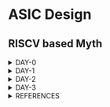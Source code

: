 # ASIC Design


## RISCV based Myth

<details>
<summary>DAY-0</summary>

This section describes steps to install and configure RISCV tool chain

```
git clone https://github.com/kunalg123/riscv_workshop_collaterals.git
sudo apt install libboost-regex-dev
cd riscv_workshop_collaterals
chmod 755 run.sh
./run.sh
```

The above commands usually creates a folder called "riscv_toolchain" in home folder. Follow the next commands to access the tool chain from anywhere in terminal. Otherwise, path to bin folder of toolchain has to be provided to execute respective commands.

```
gedit .bashrc
```

At last line of .bashrc

```
export PATH=/home/<username>/riscv_toolchain/riscv64-unknown-elf-gcc-8.3.0-2019.08.0-x86_64-linux-ubuntu14/bin:$PATH
```

Save and close the .bashrc file. Then give following command to apply the changes of .bashrc file.

```
source .bashrc
```

![riscv_toolchain](./Images2/riscv_toolchain.png)

Riscv toolchain installed

</details>

<details>
<summary>DAY-1</summary>

### Overview
This section explains about development of applications on custom hardware architecture and RISCV toolchain.

### Introduction
RISC- Reduced Instruction Set Architecture Computer
We have hardware resources and software codes running on these resources. Compiler is a tool that convert high level code to assembly level code. Assembler is a tool that converts assembly level code to machine level code. The assembly level code is specific to type of architecture used. We will also look into several instructions and concepts such as psuedo instructions, integer RV64I, multiply extenstion RV64M, single & double precision floating point extension, application binary interface, memory allocation and stack pointer.


### GCC compiler and sample usage
Gcc compiler is used to convert C code into machine code for computer to execute. Here is sample commands to compile and execute sample c code.
```
gcc -o code.out code.c
./code.out
```

Following is sample c code for sum of 'n' numbers.
```
#include<stdio.h>
int main()
{
	int n,sum=0;
	printf("Enter n: ");
	scanf("%d",&n);
	for(int i=1;i<=n;i++) {
	sum=sum+i; }
	printf("Sum of %d numbers is %d\n",n,sum);
	return 1;
}
```

![sum1ton](./Images2/sum1ton.png)

### RISCV gcc compilation and assembly code
Folowing command describes the way to compile c code in riscv gcc compiler.
```
riscv64-unknown-elf-gcc -O1 -mabi=lp64 -march=rv64i -o <output>.o <inputfile>.c
```

Following represents way to observe object(compiled assembly code)
```
riscv64-unknown-elf-objdump -d <output>.o
```

If we want a bit optimized version of assembly code we use following option and use same command to observe object file.
```
riscv64-unknown-elf-gcc -Ofast -mabi=lp64 -march=rv64i -o <output>.o <inputfile>.c
```
### Execution of output file in RISCV tool chain
We use following command to execute object file using riscv tool chain.
```
spike pk <output>.o
```

![spike_pk_sum1ton](./Images2/spike_pk_sum1ton.png)

We use following command to debug the output
```
spike -d pk <output>.o
```
![spike_pk_debug](./Images2/spike_pk_debug.png)

We have few commands to execute and observe specific variables or registers during debugging session.
--To run code until a specific location
```
until pc 0 <memory_location>
```

--To observe contents of register in specific core
```
reg <core> <register>
```

Press "Enter" to execute line by line in assembly code.

Press "q" to to quit debugging session.

### Integer floating point representation
Human beings are accustomed to use decimal number system and computers are designed for binary number system. Hence, there is a requirement for conversion of decimal to binary system. Present day computers are designed to handle 64 bit numbers where we usually divide 64 bits into two 32 bits group, each 32 bit group is divided into four 8 bit group, each 8 bit group is divided into either 2 nibbles or simply considered doubleword.

The number of patterns for any 'n' bits is 2^(n).

Signed binary numbers are represented using 2's complement numbers. MSB of a binary number is 0 for positive number and 1 for negative number in any representation.

For unsigned numbers of n bit, range -> 0 to 2^(n)-1.
For signed numbers of n bit, range -> -(2^(n-1)) to (2^(n-1)-1).
Here is sample C code to understand floating representation and highest & lowest value possible in RISCV.

```
#include<stdio.h>
#include<math.h>

int main()
{
	unsigned long long int max=(unsigned long long int) (pow(2,64)-1);
	printf("Highest num represented by unsigned long long integer for 64 bit is %llu\n",max);
	
	max=(unsigned long long int) (pow(2,10)-1);
	printf("Highest num represented by unsigned long long integer for 10 bit is %llu\n",max);
	
	max=(unsigned long long int) (pow(2,127)-1);
	printf("Highest num represented by unsigned long long integer for 127 bit is %llu\n",max);
	
	unsigned long long int min=(unsigned long long int) (pow(2,64)*-1);
	printf("Lowest num represented by unsigned long long integer for 64 bit is %llu\n",min);
	
	long long int max2=(long long int) (pow(2,63)-1);// bug was here type long long int instead of just int in video
	printf("Highest num represented by signed long long integer for 64 bit is %lld\n",max2);
	
	long long int min2=(long long int) (pow(2,63)*-1);// bug was here type long long int instead of just int in video
	printf("Lowest num represented by signed long long integer for 64 bit is %lld\n",min2);
	return 1;
}
```

Following output represents the output for above code.

![unsigned_signed_output](./Images2/unsigned_signed_output.png)

</details>

<details>
<summary>DAY-2</summary>

### Application Binary Interface

Interface simply refers to appearance & functionality of a system without deeper understanding architecture & implementation.
Ex: Users need to know mainly about appearance of a building rather than construction of the same.

Ex: Programmer need to know strcuture or syntax of a application library rather than its internal implementation.

Application Binary interface uses registers to access hardware resources. 

RISC uses little endian architecture for storing data where most significant byte is in highest memory location.

RISC uses little endian architecture and stores 1 byte in each location. Instructions are 32 bit but data is 64 bit in 64 bit architeciture. It is a byte addressable memory. We specify -march=rv64i as architecture and hence set of integer base instructions.

We have 32 registers in RISCV architecture with x00, x01 and so on as representation.

![register_riscv](./Images2/register_riscv.png)

We have a sample for ABI system call. Following are two codes (C & ASM)

C code

```
#include <stdio.h>

extern int load(int x, int y); 

int main() {
	int result = 0;
       	int count = 3;
    	result = load(0x0, count+1);
    	printf("Sum of number from 1 to %d is %d\n", count, result); 
}
```

load.S

```
.section .text
.global load
.type load, @function

load:
	add 	a4, a0, zero //Initialize sum register a4 with 0x0
	add 	a2, a0, a1   // store count of 10 in register a2. Register a1 is loaded with 0xa (decimal 10) from main program
	add	a3, a0, zero // initialize intermediate sum register a3 by 0
loop:	add 	a4, a3, a4   // Incremental addition
	addi 	a3, a3, 1    // Increment intermediate register by 1	
	blt 	a3, a2, loop // If a3 is less than a2, branch to label named <loop>
	add	a0, a4, zero // Store final result to register a0 so that it can be read by main program
	ret
```

Following is output after compilation & execution of above codes.

![c_asm_output](./Images2/c_asm_output.png)


### Execution of C code on RISCV CPU Verilog

We have a RISCV design written in verilog. We convert our c code into hex code and simulate and execute it on RISCV CPU code and get back output on terminal. We have all necessary codes in labs folder.

![c_riscv_execution](./Images2/c_riscv_execution.png)

</details>

<details>
<summary>DAY-3</summary>

### Overview
This section describes about TL-verilog and Makerchip platform & its examples.

### Makerchip platform
Makerchip platform is a cloud based web application that takes design input in form of TL-verilog code and provides logical diagram & waveform as output without any testbench provided externally.

### Pythagorean example
We take pythagorean example from platform and execute it to understand its flow. We compile and observe the output on different windows as shown below.

![maker_chip_pythagorean](./Images2/maker_chip_pythagorean.png)

### Few other sample exercise in Maker chip platform (combinational circuits)
Here we consider simple logic gates as examples.

![maker_chip_gates](./Images2/maker_chip_gates.png)

Here we consider example of Full adder to understand use of vectors.

![maker_chip_adder](./Images2/maker_chip_adder.png)

Here we consider example of multiplexer.

![maker_chip_mux](./Images2/maker_chip_mux.png)

Here is example for calculator.

![maker_chip_calc1](./Images2/maker_chip_calc1.png)

### Sequential circuits in Maker chip platform

Here is example for free counter.

![maker_chip_counter](./Images2/maker_chip_counter.png)

Here is sequential calculator that remembers previous results for next calculation.

![maker_chip_calc2](./Images2/maker_chip_calc2.png)

### Pipeline 
Pipeline refers to executing in stages. We can divide entire calculation into several stages to have clock frequency unchanged. This is done in TL-verilog by putting @1, @2 before that stage instruction. This is seen in pythagorean example as shown before. 

![maker_chip_pipeline](./Images2/maker_chip_pipeline.png)

### Identifiers & tokens
Identifiers are elements used to refer some location or value or signal. There are some rules to be followed to name an identifier. 

-- They must start with two lower case letters. 
lower_case -> pipe signal

CamelCase -> state signal

UPPER_KEY -> keyword signal

-- They must not end with numbers.

-- >> refers to ahead of.

Here is sample pipeline given as lab exercise.

![maker_chip_error](./Images2/maker_chip_error.png)

### Calculator & counter pipeline lab

![maker_chip_calc_counter](./Images2/maker_chip_calc_counter.png)

### Cycle calculator

![maker_chip_cycle_calc](./Images2/maker_chip_cycle_calc.png)

### Validity
Validity is a feature in TL-verilog not available in other RTL languages. It is easier to debug, better error checking and automated clock gatig in TL-verilog. If we have multiple stages of computation, then we use validity to indicate the valid output available to consider it for next set of computations.

### Clock gating
In most of circuits, clock consumes more power as it is generated continuously from clock generator circuit. Clock gating avoids toggling of clock signals. We use condition of validity to perform clock gating.

### Distance calculator
Here we use pythagoras theorem to calculate distance between two points through a given path as shown.

![maker_chip_distance_calc](./Images2/maker_chip_distance_calc.png)

### Calculator with single value memory Lab


</details>

<details>
<summary>REFERENCES</summary>

    
https://steveicarus.github.io/iverilog/

https://yosyshq.net/yosys/

https://gtkwave.sourceforge.net/

https://ngspice.sourceforge.io/

https://github.com/The-OpenROAD-Project/OpenSTA

http://opencircuitdesign.com/magic/

https://github.com/kunalg123/

https://github.com/stevehoover/RISC-V_MYTH_Workshop

</details>
